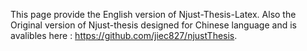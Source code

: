 This page provide the English version of Njust-Thesis-Latex. Also the Original version of Njust-thesis designed for Chinese language and is avalibles here : https://github.com/jiec827/njustThesis.
 
